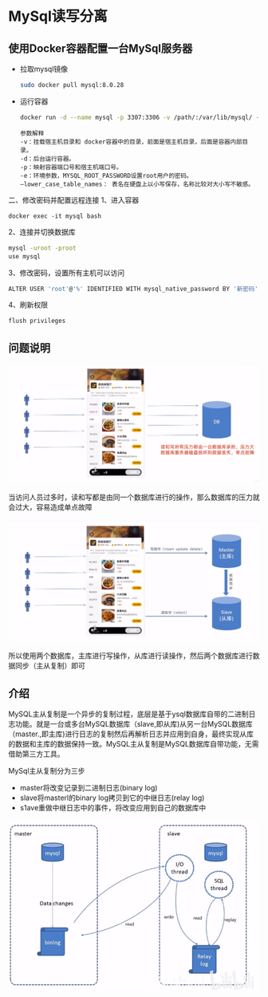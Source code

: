 # MySql读写分离

## 使用Docker容器配置一台MySql服务器

- 拉取mysql镜像

  ```bash
  sudo docker pull mysql:8.0.28
  ```

- 运行容器

  ```bash
  docker run -d --name mysql -p 3307:3306 -v /path/:/var/lib/mysql/ -e MYSQL_ROOT_PASSWORD=root mysql:8.0.28 --lower_case_table_names=1
  ```

  ```
  参数解释
  -v：挂载宿主机目录和 docker容器中的目录，前面是宿主机目录，后面是容器内部目录。
  -d：后台运行容器。
  -p：映射容器端口号和宿主机端口号。
  -e：环境参数，MYSQL_ROOT_PASSWORD设置root用户的密码。
  –lower_case_table_names： 表名在硬盘上以小写保存，名称比较对大小写不敏感。
  ```

二、修改密码并配置远程连接
1、进入容器

```
docker exec -it mysql bash
```

2、连接并切换数据库

```bash
mysql -uroot -proot
use mysql
```

3、修改密码，设置所有主机可以访问

```bash
ALTER USER 'root'@'%' IDENTIFIED WITH mysql_native_password BY '新密码'
```

4、刷新权限

```bash
flush privileges
```

## 问题说明

![](img/2.png)

当访问人员过多时，读和写都是由同一个数据库进行的操作，那么数据库的压力就会过大，容易造成单点故障

![](img/3.png)

所以使用两个数据库，主库进行写操作，从库进行读操作，然后两个数据库进行数据同步（主从复制）即可

## 介绍

MySQL主从复制是一个异步的复制过程，底层是基于ysqI数据库自带的二进制日志功能。就是一台或多台MySQL数据库（slave,即从库)从另一台MySQL数据库（master.,即主库)进行日志的复制然后再解析日志并应用到自身，最终实现从库的数据和主库的数据保持一致。MySQL主从复制是MySQL数据库自带功能，无需借助第三方工具。

MySql主从复制分为三步

- master将改变记录到二进制日志(binary log)
- slave将masterl的binary log拷贝到它的中继日志(relay log)
- s1ave重做中继日志中的事件，将改变应用到自己的数据库中

![](img/4.png)

## 